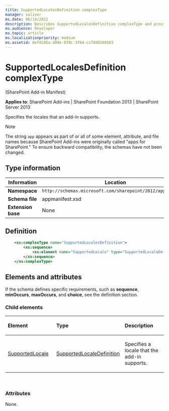 ```yaml
---
title: SupportedLocalesDefinition complexType
manager: soliver
ms.date: 06/14/2022
description: Describes SupportedLocalesDefinition complexType and provides information elements and attributes.
ms.audience: Developer
ms.topic: article
ms.localizationpriority: medium
ms.assetid: 0efd105a-d89e-039c-3f64-cc78d8160503
---
```


# SupportedLocalesDefinition complexType

(SharePoint Add-in Manifest)

**Applies to**: SharePoint Add-ins | SharePoint Foundation 2013 | SharePoint Server 2013

Specifies the locales that an add-in supports.

> [!NOTE]
> The string `app` appears as part of or all of some element, attribute, and file names because SharePoint Add-ins were originally called "apps for SharePoint." To ensure backward compatibility, the schemas have not been changed.

## Type information

| Information | Location |
|---|---|
| **Namespace**  | `http://schemas.microsoft.com/sharepoint/2012/app/manifest` |
| **Schema file**  | appmanifest.xsd |
| **Extension base**  | None |

## Definition

```XML
    <xs:complexType name="SupportedLocalesDefinition">
        <xs:sequence>
            <xs:element name="SupportedLocale" type="SupportedLocaleDefinition" minOccurs="1" maxOccurs="256"></xs:element>
        </xs:sequence>
    </xs:complexType>
```

## Elements and attributes

If the schema defines specific requirements, such as **sequence**, **minOccurs**, **maxOccurs**, and **choice**, see the definition section.

### Child elements

<table>
<colgroup>
<col width="33%" />
<col width="33%" />
<col width="33%" />
</colgroup>
<thead>
<tr class="header">
<th align="left"><p>Element</p></th>
<th align="left"><p>Type</p></th>
<th align="left"><p>Description</p></th>
</tr>
</thead>
<tbody>
<tr class="odd">
<td align="left"><p><a href="supportedlocale-element-supportedlocalesdefinition-complextypesharepoint-add-in.md">SupportedLocale</a></p></td>
<td align="left"><p><a href="supportedlocaledefinition-complextype-sharepoint-add-in-manifest.md">SupportedLocaleDefinition</a></p></td>
<td align="left"><p>Specifies a locale that the add-in supports.</p></td>
</tr>
</tbody>
</table>

<br/>

### Attributes

None.
